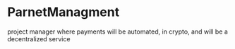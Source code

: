 # ParnetManagment
project manager where payments will be automated, in crypto, and will be a decentralized service
